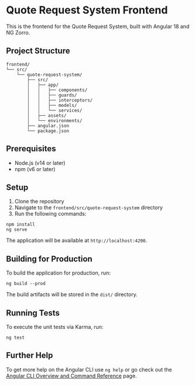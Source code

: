# Quote Request System Frontend

This is the frontend for the Quote Request System, built with Angular 18 and NG Zorro.

## Project Structure

```
frontend/
└── src/
    └── quote-request-system/
        ├── src/
        │   ├── app/
        │   │   ├── components/
        │   │   ├── guards/
        │   │   ├── interceptors/
        │   │   ├── models/
        │   │   └── services/
        │   ├── assets/
        │   └── environments/
        ├── angular.json
        └── package.json
```

## Prerequisites

- Node.js (v14 or later)
- npm (v6 or later)

## Setup

1. Clone the repository
2. Navigate to the `frontend/src/quote-request-system` directory
3. Run the following commands:

```
npm install
ng serve
```

The application will be available at `http://localhost:4200`.

## Building for Production

To build the application for production, run:

```
ng build --prod
```

The build artifacts will be stored in the `dist/` directory.

## Running Tests

To execute the unit tests via Karma, run:

```
ng test
```

## Further Help

To get more help on the Angular CLI use `ng help` or go check out the [Angular CLI Overview and Command Reference](https://angular.io/cli) page.